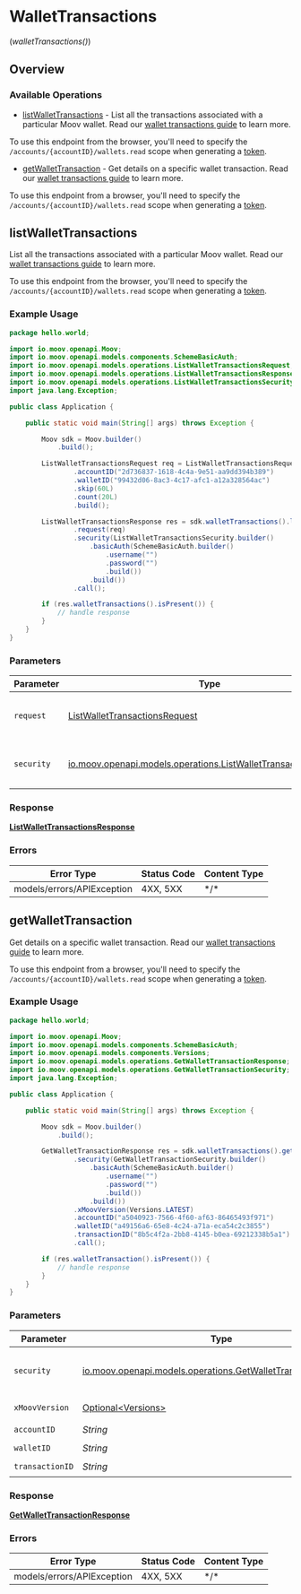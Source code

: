 # WalletTransactions
(*walletTransactions()*)

## Overview

### Available Operations

* [listWalletTransactions](#listwallettransactions) - List all the transactions associated with a particular Moov wallet. Read our [wallet transactions guide](https://docs.moov.io/guides/sources/wallets/transactions/) to learn more.

To use this endpoint from the browser, you'll need to specify the `/accounts/{accountID}/wallets.read` scope when generating a [token](https://docs.moov.io/api/authentication/access-tokens/).
* [getWalletTransaction](#getwallettransaction) - Get details on a specific wallet transaction. Read our [wallet transactions guide](https://docs.moov.io/guides/sources/wallets/transactions/) to learn more.

To use this endpoint from a browser, you'll need to specify the `/accounts/{accountID}/wallets.read` scope when generating a [token](https://docs.moov.io/api/authentication/access-tokens/).

## listWalletTransactions

List all the transactions associated with a particular Moov wallet. Read our [wallet transactions guide](https://docs.moov.io/guides/sources/wallets/transactions/) to learn more.

To use this endpoint from the browser, you'll need to specify the `/accounts/{accountID}/wallets.read` scope when generating a [token](https://docs.moov.io/api/authentication/access-tokens/).

### Example Usage

```java
package hello.world;

import io.moov.openapi.Moov;
import io.moov.openapi.models.components.SchemeBasicAuth;
import io.moov.openapi.models.operations.ListWalletTransactionsRequest;
import io.moov.openapi.models.operations.ListWalletTransactionsResponse;
import io.moov.openapi.models.operations.ListWalletTransactionsSecurity;
import java.lang.Exception;

public class Application {

    public static void main(String[] args) throws Exception {

        Moov sdk = Moov.builder()
            .build();

        ListWalletTransactionsRequest req = ListWalletTransactionsRequest.builder()
                .accountID("2d736837-1618-4c4a-9e51-aa9dd394b389")
                .walletID("99432d06-8ac3-4c17-afc1-a12a328564ac")
                .skip(60L)
                .count(20L)
                .build();

        ListWalletTransactionsResponse res = sdk.walletTransactions().listWalletTransactions()
                .request(req)
                .security(ListWalletTransactionsSecurity.builder()
                    .basicAuth(SchemeBasicAuth.builder()
                        .username("")
                        .password("")
                        .build())
                    .build())
                .call();

        if (res.walletTransactions().isPresent()) {
            // handle response
        }
    }
}
```

### Parameters

| Parameter                                                                                                                     | Type                                                                                                                          | Required                                                                                                                      | Description                                                                                                                   |
| ----------------------------------------------------------------------------------------------------------------------------- | ----------------------------------------------------------------------------------------------------------------------------- | ----------------------------------------------------------------------------------------------------------------------------- | ----------------------------------------------------------------------------------------------------------------------------- |
| `request`                                                                                                                     | [ListWalletTransactionsRequest](../../models/operations/ListWalletTransactionsRequest.md)                                     | :heavy_check_mark:                                                                                                            | The request object to use for the request.                                                                                    |
| `security`                                                                                                                    | [io.moov.openapi.models.operations.ListWalletTransactionsSecurity](../../models/operations/ListWalletTransactionsSecurity.md) | :heavy_check_mark:                                                                                                            | The security requirements to use for the request.                                                                             |

### Response

**[ListWalletTransactionsResponse](../../models/operations/ListWalletTransactionsResponse.md)**

### Errors

| Error Type                 | Status Code                | Content Type               |
| -------------------------- | -------------------------- | -------------------------- |
| models/errors/APIException | 4XX, 5XX                   | \*/\*                      |

## getWalletTransaction

Get details on a specific wallet transaction. Read our [wallet transactions guide](https://docs.moov.io/guides/sources/wallets/transactions/) to learn more.

To use this endpoint from a browser, you'll need to specify the `/accounts/{accountID}/wallets.read` scope when generating a [token](https://docs.moov.io/api/authentication/access-tokens/).

### Example Usage

```java
package hello.world;

import io.moov.openapi.Moov;
import io.moov.openapi.models.components.SchemeBasicAuth;
import io.moov.openapi.models.components.Versions;
import io.moov.openapi.models.operations.GetWalletTransactionResponse;
import io.moov.openapi.models.operations.GetWalletTransactionSecurity;
import java.lang.Exception;

public class Application {

    public static void main(String[] args) throws Exception {

        Moov sdk = Moov.builder()
            .build();

        GetWalletTransactionResponse res = sdk.walletTransactions().getWalletTransaction()
                .security(GetWalletTransactionSecurity.builder()
                    .basicAuth(SchemeBasicAuth.builder()
                        .username("")
                        .password("")
                        .build())
                    .build())
                .xMoovVersion(Versions.LATEST)
                .accountID("a5040923-7566-4f60-af63-86465493f971")
                .walletID("a49156a6-65e8-4c24-a71a-eca54c2c3855")
                .transactionID("8b5c4f2a-2bb8-4145-b0ea-69212338b5a1")
                .call();

        if (res.walletTransaction().isPresent()) {
            // handle response
        }
    }
}
```

### Parameters

| Parameter                                                                                                                 | Type                                                                                                                      | Required                                                                                                                  | Description                                                                                                               |
| ------------------------------------------------------------------------------------------------------------------------- | ------------------------------------------------------------------------------------------------------------------------- | ------------------------------------------------------------------------------------------------------------------------- | ------------------------------------------------------------------------------------------------------------------------- |
| `security`                                                                                                                | [io.moov.openapi.models.operations.GetWalletTransactionSecurity](../../models/operations/GetWalletTransactionSecurity.md) | :heavy_check_mark:                                                                                                        | The security requirements to use for the request.                                                                         |
| `xMoovVersion`                                                                                                            | [Optional\<Versions>](../../models/components/Versions.md)                                                                | :heavy_minus_sign:                                                                                                        | Specify an API version.                                                                                                   |
| `accountID`                                                                                                               | *String*                                                                                                                  | :heavy_check_mark:                                                                                                        | N/A                                                                                                                       |
| `walletID`                                                                                                                | *String*                                                                                                                  | :heavy_check_mark:                                                                                                        | N/A                                                                                                                       |
| `transactionID`                                                                                                           | *String*                                                                                                                  | :heavy_check_mark:                                                                                                        | N/A                                                                                                                       |

### Response

**[GetWalletTransactionResponse](../../models/operations/GetWalletTransactionResponse.md)**

### Errors

| Error Type                 | Status Code                | Content Type               |
| -------------------------- | -------------------------- | -------------------------- |
| models/errors/APIException | 4XX, 5XX                   | \*/\*                      |